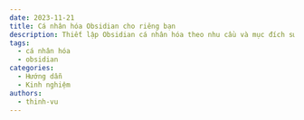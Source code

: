 ```yaml
---
date: 2023-11-21
title: Cá nhân hóa Obsidian cho riêng bạn
description: Thiết lập Obsidian cá nhân hóa theo nhu cầu và mục đích sử dụng của bạn.
tags:
  - cá nhân hóa
  - obsidian
categories:
  - Hướng dẫn
  - Kinh nghiệm
authors:
  - thinh-vu
---
```


